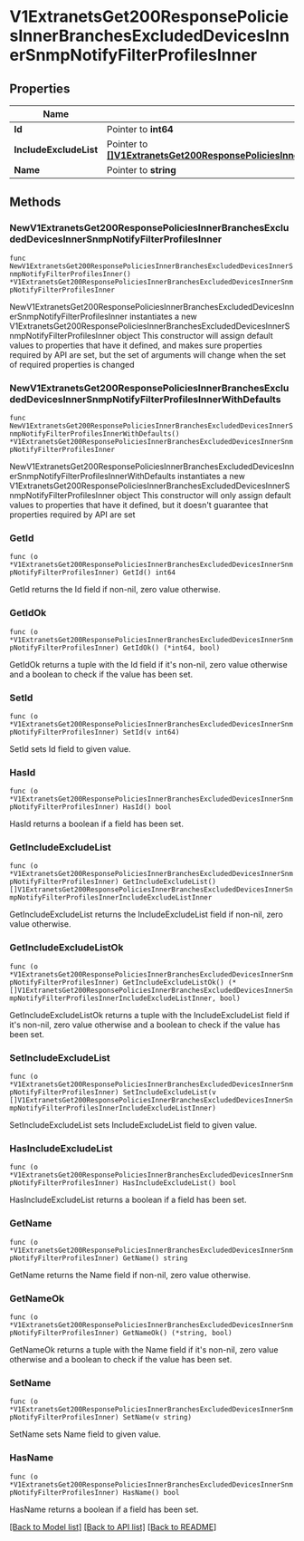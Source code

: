 # V1ExtranetsGet200ResponsePoliciesInnerBranchesExcludedDevicesInnerSnmpNotifyFilterProfilesInner

## Properties

Name | Type | Description | Notes
------------ | ------------- | ------------- | -------------
**Id** | Pointer to **int64** |  | [optional] 
**IncludeExcludeList** | Pointer to [**[]V1ExtranetsGet200ResponsePoliciesInnerBranchesExcludedDevicesInnerSnmpNotifyFilterProfilesInnerIncludeExcludeListInner**](V1ExtranetsGet200ResponsePoliciesInnerBranchesExcludedDevicesInnerSnmpNotifyFilterProfilesInnerIncludeExcludeListInner.md) |  | [optional] 
**Name** | Pointer to **string** |  | [optional] 

## Methods

### NewV1ExtranetsGet200ResponsePoliciesInnerBranchesExcludedDevicesInnerSnmpNotifyFilterProfilesInner

`func NewV1ExtranetsGet200ResponsePoliciesInnerBranchesExcludedDevicesInnerSnmpNotifyFilterProfilesInner() *V1ExtranetsGet200ResponsePoliciesInnerBranchesExcludedDevicesInnerSnmpNotifyFilterProfilesInner`

NewV1ExtranetsGet200ResponsePoliciesInnerBranchesExcludedDevicesInnerSnmpNotifyFilterProfilesInner instantiates a new V1ExtranetsGet200ResponsePoliciesInnerBranchesExcludedDevicesInnerSnmpNotifyFilterProfilesInner object
This constructor will assign default values to properties that have it defined,
and makes sure properties required by API are set, but the set of arguments
will change when the set of required properties is changed

### NewV1ExtranetsGet200ResponsePoliciesInnerBranchesExcludedDevicesInnerSnmpNotifyFilterProfilesInnerWithDefaults

`func NewV1ExtranetsGet200ResponsePoliciesInnerBranchesExcludedDevicesInnerSnmpNotifyFilterProfilesInnerWithDefaults() *V1ExtranetsGet200ResponsePoliciesInnerBranchesExcludedDevicesInnerSnmpNotifyFilterProfilesInner`

NewV1ExtranetsGet200ResponsePoliciesInnerBranchesExcludedDevicesInnerSnmpNotifyFilterProfilesInnerWithDefaults instantiates a new V1ExtranetsGet200ResponsePoliciesInnerBranchesExcludedDevicesInnerSnmpNotifyFilterProfilesInner object
This constructor will only assign default values to properties that have it defined,
but it doesn't guarantee that properties required by API are set

### GetId

`func (o *V1ExtranetsGet200ResponsePoliciesInnerBranchesExcludedDevicesInnerSnmpNotifyFilterProfilesInner) GetId() int64`

GetId returns the Id field if non-nil, zero value otherwise.

### GetIdOk

`func (o *V1ExtranetsGet200ResponsePoliciesInnerBranchesExcludedDevicesInnerSnmpNotifyFilterProfilesInner) GetIdOk() (*int64, bool)`

GetIdOk returns a tuple with the Id field if it's non-nil, zero value otherwise
and a boolean to check if the value has been set.

### SetId

`func (o *V1ExtranetsGet200ResponsePoliciesInnerBranchesExcludedDevicesInnerSnmpNotifyFilterProfilesInner) SetId(v int64)`

SetId sets Id field to given value.

### HasId

`func (o *V1ExtranetsGet200ResponsePoliciesInnerBranchesExcludedDevicesInnerSnmpNotifyFilterProfilesInner) HasId() bool`

HasId returns a boolean if a field has been set.

### GetIncludeExcludeList

`func (o *V1ExtranetsGet200ResponsePoliciesInnerBranchesExcludedDevicesInnerSnmpNotifyFilterProfilesInner) GetIncludeExcludeList() []V1ExtranetsGet200ResponsePoliciesInnerBranchesExcludedDevicesInnerSnmpNotifyFilterProfilesInnerIncludeExcludeListInner`

GetIncludeExcludeList returns the IncludeExcludeList field if non-nil, zero value otherwise.

### GetIncludeExcludeListOk

`func (o *V1ExtranetsGet200ResponsePoliciesInnerBranchesExcludedDevicesInnerSnmpNotifyFilterProfilesInner) GetIncludeExcludeListOk() (*[]V1ExtranetsGet200ResponsePoliciesInnerBranchesExcludedDevicesInnerSnmpNotifyFilterProfilesInnerIncludeExcludeListInner, bool)`

GetIncludeExcludeListOk returns a tuple with the IncludeExcludeList field if it's non-nil, zero value otherwise
and a boolean to check if the value has been set.

### SetIncludeExcludeList

`func (o *V1ExtranetsGet200ResponsePoliciesInnerBranchesExcludedDevicesInnerSnmpNotifyFilterProfilesInner) SetIncludeExcludeList(v []V1ExtranetsGet200ResponsePoliciesInnerBranchesExcludedDevicesInnerSnmpNotifyFilterProfilesInnerIncludeExcludeListInner)`

SetIncludeExcludeList sets IncludeExcludeList field to given value.

### HasIncludeExcludeList

`func (o *V1ExtranetsGet200ResponsePoliciesInnerBranchesExcludedDevicesInnerSnmpNotifyFilterProfilesInner) HasIncludeExcludeList() bool`

HasIncludeExcludeList returns a boolean if a field has been set.

### GetName

`func (o *V1ExtranetsGet200ResponsePoliciesInnerBranchesExcludedDevicesInnerSnmpNotifyFilterProfilesInner) GetName() string`

GetName returns the Name field if non-nil, zero value otherwise.

### GetNameOk

`func (o *V1ExtranetsGet200ResponsePoliciesInnerBranchesExcludedDevicesInnerSnmpNotifyFilterProfilesInner) GetNameOk() (*string, bool)`

GetNameOk returns a tuple with the Name field if it's non-nil, zero value otherwise
and a boolean to check if the value has been set.

### SetName

`func (o *V1ExtranetsGet200ResponsePoliciesInnerBranchesExcludedDevicesInnerSnmpNotifyFilterProfilesInner) SetName(v string)`

SetName sets Name field to given value.

### HasName

`func (o *V1ExtranetsGet200ResponsePoliciesInnerBranchesExcludedDevicesInnerSnmpNotifyFilterProfilesInner) HasName() bool`

HasName returns a boolean if a field has been set.


[[Back to Model list]](../README.md#documentation-for-models) [[Back to API list]](../README.md#documentation-for-api-endpoints) [[Back to README]](../README.md)


